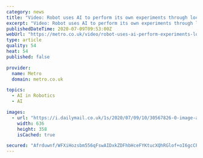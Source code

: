 ```yaml
---
category: news
title: "Video: Robot uses AI to perform its own experiments through lockdown"
excerpt: "Video: Robot uses AI to perform its own experiments through lockdown A factory robot is retooled with artificial intelligence to perform tasks that would take a human months to complete ..."
publishedDateTime: 2020-07-09T09:53:00Z
webUrl: "https://metro.co.uk/video/robot-uses-ai-perform-experiments-lockdown-2207528/"
type: article
quality: 54
heat: 54
published: false

provider:
  name: Metro
  domain: metro.co.uk

topics:
  - AI in Robotics
  - AI

images:
  - url: "https://i.dailymail.co.uk/1s/2020/07/09/10/30567826-0-image-a-12_1594287553159.jpg"
    width: 636
    height: 358
    isCached: true

secured: "Afrduwnf/WFXiHozsbm556qFswAIDxkZDFhbHceFYKtucXQhRGlof+oI6gcCP7mT3G34+ndGy9p66tx8SIwv7929OSK4bdVo29/NnQVlvzhxw38CuW9VHgjFIsn109i7K9H7HQw3QHgp1GpyLdIbapJa35O1ayiq+YUo/YfJtV+zbXHvxyvsP2DREfDnwTgm1vfOBMMeETuRAcSJ1qoxwZPC6u38eN4ec1d2adxG/hEPBKXYwxBEo7DLeFL4Wvw70OKZae/rHn7q7gMCIzbL4WSQZybfaoBE036IIzxAU9IP6AtR73GP0Q13c4LFWqQu0/2Xbx7ZJNIDOi0LsNSv2w==;ngB4hCFzS3/TBmKrmst4mQ=="
---
```


